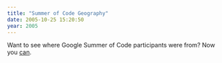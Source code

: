 ```yaml
---
title: "Summer of Code Geography"
date: 2005-10-25 15:20:50
year: 2005
---
```

Want to see where Google Summer of Code participants were from?  Now you <a href="http://code.google.com/soc-map.html">can</a>.
